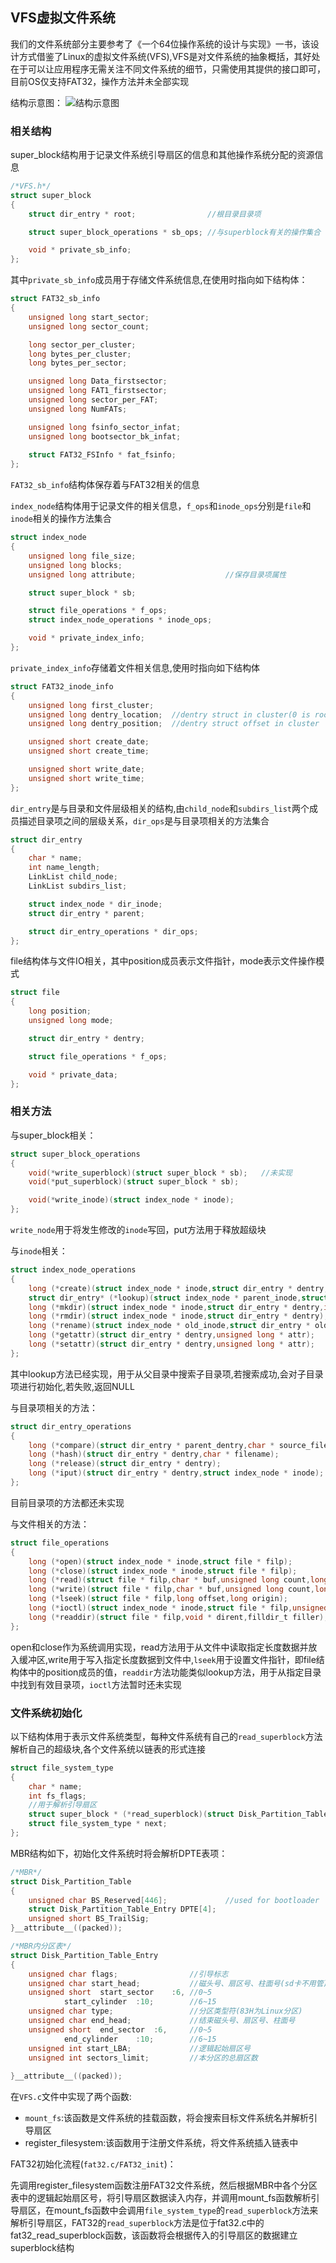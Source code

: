 ## VFS虚拟文件系统

我们的文件系统部分主要参考了《一个64位操作系统的设计与实现》一书，该设计方式借鉴了Linux的虚拟文件系统(VFS),VFS是对文件系统的抽象概括，其好处在于可以让应用程序无需关注不同文件系统的细节，只需使用其提供的接口即可，目前OS仅支持FAT32，操作方法并未全部实现

结构示意图：
![结构示意图](./VFS结构示意图.jpg)

### 相关结构

super_block结构用于记录文件系统引导扇区的信息和其他操作系统分配的资源信息

```c
/*VFS.h*/
struct super_block
{
	struct dir_entry * root;				//根目录目录项

	struct super_block_operations * sb_ops;	//与superblock有关的操作集合

	void * private_sb_info;					
};
```

其中`private_sb_info`成员用于存储文件系统信息,在使用时指向如下结构体：

```c
struct FAT32_sb_info
{
	unsigned long start_sector;
	unsigned long sector_count;

	long sector_per_cluster;
	long bytes_per_cluster;
	long bytes_per_sector;

	unsigned long Data_firstsector;
	unsigned long FAT1_firstsector;
	unsigned long sector_per_FAT;
	unsigned long NumFATs;

	unsigned long fsinfo_sector_infat;
	unsigned long bootsector_bk_infat;
	
	struct FAT32_FSInfo * fat_fsinfo;
};

```

`FAT32_sb_info`结构体保存着与FAT32相关的信息

`index_node`结构体用于记录文件的相关信息，`f_ops`和`inode_ops`分别是`file`和`inode`相关的操作方法集合

```C
struct index_node
{
	unsigned long file_size;
	unsigned long blocks;
	unsigned long attribute;					//保存目录项属性

	struct super_block * sb;

	struct file_operations * f_ops;
	struct index_node_operations * inode_ops;

	void * private_index_info;
};
```

`private_index_info`存储着文件相关信息,使用时指向如下结构体

```C
struct FAT32_inode_info
{
	unsigned long first_cluster;
	unsigned long dentry_location;	//dentry struct in cluster(0 is root,1 is invalid)
	unsigned long dentry_position;	//dentry struct offset in cluster

	unsigned short create_date;
	unsigned short create_time;

	unsigned short write_date;
	unsigned short write_time;
};
```

`dir_entry`是与目录和文件层级相关的结构,由`child_node`和`subdirs_list`两个成员描述目录项之间的层级关系，`dir_ops`是与目录项相关的方法集合

```c
struct dir_entry
{
	char * name;
	int name_length;
	LinkList child_node;
	LinkList subdirs_list;

	struct index_node * dir_inode;
	struct dir_entry * parent;

	struct dir_entry_operations * dir_ops;
};

```

file结构体与文件IO相关，其中position成员表示文件指针，mode表示文件操作模式

```c
struct file
{
	long position;
	unsigned long mode;

	struct dir_entry * dentry;

	struct file_operations * f_ops;

	void * private_data;
};
```

### 相关方法

与super_block相关：

```C
struct super_block_operations
{
	void(*write_superblock)(struct super_block * sb);	//未实现
	void(*put_superblock)(struct super_block * sb);

	void(*write_inode)(struct index_node * inode);
};
```

`write_node`用于将发生修改的`inode`写回，put方法用于释放超级块

与`inode`相关：

```C
struct index_node_operations
{
	long (*create)(struct index_node * inode,struct dir_entry * dentry,int mode);
	struct dir_entry* (*lookup)(struct index_node * parent_inode,struct dir_entry * dest_dentry);
	long (*mkdir)(struct index_node * inode,struct dir_entry * dentry,int mode);
	long (*rmdir)(struct index_node * inode,struct dir_entry * dentry);
	long (*rename)(struct index_node * old_inode,struct dir_entry * old_dentry,struct index_node * new_inode,struct dir_entry * new_dentry);
	long (*getattr)(struct dir_entry * dentry,unsigned long * attr);
	long (*setattr)(struct dir_entry * dentry,unsigned long * attr);
};
```

其中lookup方法已经实现，用于从父目录中搜索子目录项,若搜索成功,会对子目录项进行初始化,若失败,返回NULL

与目录项相关的方法：

```c
struct dir_entry_operations
{
	long (*compare)(struct dir_entry * parent_dentry,char * source_filename,char * destination_filename);
	long (*hash)(struct dir_entry * dentry,char * filename);
	long (*release)(struct dir_entry * dentry);
	long (*iput)(struct dir_entry * dentry,struct index_node * inode);
};
```

目前目录项的方法都还未实现

与文件相关的方法：

```c
struct file_operations
{
	long (*open)(struct index_node * inode,struct file * filp);
	long (*close)(struct index_node * inode,struct file * filp);
	long (*read)(struct file * filp,char * buf,unsigned long count,long * position);
	long (*write)(struct file * filp,char * buf,unsigned long count,long * position);
	long (*lseek)(struct file * filp,long offset,long origin);
	long (*ioctl)(struct index_node * inode,struct file * filp,unsigned long cmd,unsigned long arg);
	long (*readdir)(struct file * filp,void * dirent,filldir_t filler);
};

```

open和close作为系统调用实现，read方法用于从文件中读取指定长度数据并放入缓冲区,write用于写入指定长度数据到文件中,`lseek`用于设置文件指针，即file结构体中的position成员的值，`readdir`方法功能类似lookup方法，用于从指定目录中找到有效目录项，`ioctl`方法暂时还未实现



### 文件系统初始化

以下结构体用于表示文件系统类型，每种文件系统有自己的`read_superblock`方法解析自己的超级块,各个文件系统以链表的形式连接

```c
struct file_system_type
{
	char * name;
	int fs_flags;
	//用于解析引导扇区
	struct super_block * (*read_superblock)(struct Disk_Partition_Table_Entry * DPTE,void * buf);
	struct file_system_type * next;
};

```

MBR结构如下，初始化文件系统时将会解析DPTE表项：

```c
/*MBR*/
struct Disk_Partition_Table
{
	unsigned char BS_Reserved[446];             //used for bootloader
	struct Disk_Partition_Table_Entry DPTE[4];  
	unsigned short BS_TrailSig;
}__attribute__((packed));

/*MBR内分区表*/
struct Disk_Partition_Table_Entry
{
	unsigned char flags;				//引导标志
	unsigned char start_head;			//磁头号、扇区号、柱面号(sd卡不用管)
	unsigned short  start_sector	:6,	//0~5
			start_cylinder	:10;		//6~15
	unsigned char type;					//分区类型符(83H为Linux分区)
	unsigned char end_head;				//结束磁头号、扇区号、柱面号
	unsigned short  end_sector	:6,		//0~5
			end_cylinder	:10;		//6~15
	unsigned int start_LBA;				//逻辑起始扇区号
	unsigned int sectors_limit;			//本分区的总扇区数
	
}__attribute__((packed));
```

在`VFS.c`文件中实现了两个函数:

* `mount_fs`:该函数是文件系统的挂载函数，将会搜索目标文件系统名并解析引导扇区
* register_filesystem:该函数用于注册文件系统，将文件系统插入链表中

FAT32初始化流程(`fat32.c/FAT32_init`)：

先调用register_filesystem函数注册FAT32文件系统，然后根据MBR中各个分区表中的逻辑起始扇区号，将引导扇区数据读入内存，并调用mount_fs函数解析引导扇区，在mount_fs函数中会调用`file_system_type`的`read_superblock`方法来解析引导扇区，FAT32的`read_superblock`方法是位于fat32.c中的fat32_read_superblock函数，该函数将会根据传入的引导扇区的数据建立superblock结构